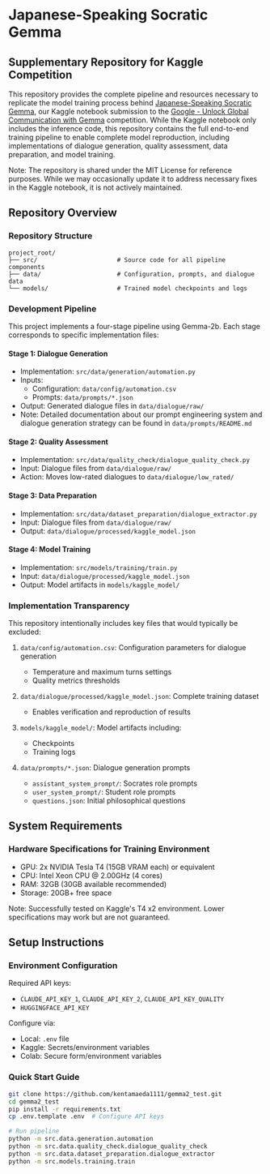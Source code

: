 # Japanese-Speaking Socratic Gemma

## Supplementary Repository for Kaggle Competition
This repository provides the complete pipeline and resources necessary to replicate the model training process behind [Japanese-Speaking Socratic Gemma](https://www.kaggle.com/code/kentamaeda/japanese-speaking-socratic-gemma), our Kaggle notebook submission to the [Google - Unlock Global Communication with Gemma](https://www.kaggle.com/competitions/gemma-language-tuning) competition. While the Kaggle notebook only includes the inference code, this repository contains the full end-to-end training pipeline to enable complete model reproduction, including implementations of dialogue generation, quality assessment, data preparation, and model training.

Note: The repository is shared under the MIT License for reference purposes. While we may occasionally update it to address necessary fixes in the Kaggle notebook, it is not actively maintained.

## Repository Overview

### Repository Structure
```
project_root/
├── src/                      # Source code for all pipeline components
├── data/                     # Configuration, prompts, and dialogue data
└── models/                   # Trained model checkpoints and logs
```

### Development Pipeline
This project implements a four-stage pipeline using Gemma-2b. Each stage corresponds to specific implementation files:

#### Stage 1: Dialogue Generation
- Implementation: `src/data/generation/automation.py`
- Inputs:
  - Configuration: `data/config/automation.csv`
  - Prompts: `data/prompts/*.json`
- Output: Generated dialogue files in `data/dialogue/raw/`
- Note: Detailed documentation about our prompt engineering system and dialogue generation strategy can be found in `data/prompts/README.md`

#### Stage 2: Quality Assessment
- Implementation: `src/data/quality_check/dialogue_quality_check.py`
- Input: Dialogue files from `data/dialogue/raw/`
- Action: Moves low-rated dialogues to `data/dialogue/low_rated/`

#### Stage 3: Data Preparation
- Implementation: `src/data/dataset_preparation/dialogue_extractor.py`
- Input: Dialogue files from `data/dialogue/raw/`
- Output: `data/dialogue/processed/kaggle_model.json`

#### Stage 4: Model Training
- Implementation: `src/models/training/train.py`
- Input: `data/dialogue/processed/kaggle_model.json`
- Output: Model artifacts in `models/kaggle_model/` 

### Implementation Transparency
This repository intentionally includes key files that would typically be excluded:

1. `data/config/automation.csv`: Configuration parameters for dialogue generation
   - Temperature and maximum turns settings
   - Quality metrics thresholds

2. `data/dialogue/processed/kaggle_model.json`: Complete training dataset
   - Enables verification and reproduction of results

3. `models/kaggle_model/`: Model artifacts including:
   - Checkpoints
   - Training logs

4. `data/prompts/*.json`: Dialogue generation prompts
   - `assistant_system_prompt/`: Socrates role prompts
   - `user_system_prompt/`: Student role prompts
   - `questions.json`: Initial philosophical questions

## System Requirements

### Hardware Specifications for Training Environment
- GPU: 2x NVIDIA Tesla T4 (15GB VRAM each) or equivalent
- CPU: Intel Xeon CPU @ 2.00GHz (4 cores)
- RAM: 32GB (30GB available recommended)
- Storage: 20GB+ free space

Note: Successfully tested on Kaggle's T4 x2 environment. Lower specifications may work but are not guaranteed.

## Setup Instructions

### Environment Configuration
Required API keys:
- `CLAUDE_API_KEY_1`, `CLAUDE_API_KEY_2`, `CLAUDE_API_KEY_QUALITY`
- `HUGGINGFACE_API_KEY`

Configure via:
- Local: `.env` file
- Kaggle: Secrets/environment variables
- Colab: Secure form/environment variables

### Quick Start Guide
```bash
git clone https://github.com/kentamaeda1111/gemma2_test.git
cd gemma2_test
pip install -r requirements.txt
cp .env.template .env  # Configure API keys

# Run pipeline
python -m src.data.generation.automation
python -m src.data.quality_check.dialogue_quality_check
python -m src.data.dataset_preparation.dialogue_extractor
python -m src.models.training.train

